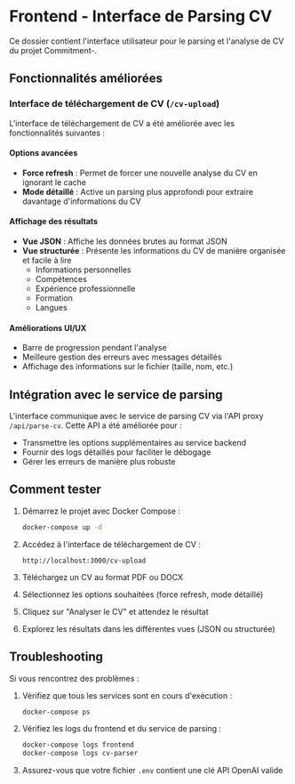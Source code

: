 # Frontend - Interface de Parsing CV

Ce dossier contient l'interface utilisateur pour le parsing et l'analyse de CV du projet Commitment-.

## Fonctionnalités améliorées

### Interface de téléchargement de CV (`/cv-upload`)

L'interface de téléchargement de CV a été améliorée avec les fonctionnalités suivantes :

#### Options avancées

- **Force refresh** : Permet de forcer une nouvelle analyse du CV en ignorant le cache
- **Mode détaillé** : Active un parsing plus approfondi pour extraire davantage d'informations du CV

#### Affichage des résultats

- **Vue JSON** : Affiche les données brutes au format JSON
- **Vue structurée** : Présente les informations du CV de manière organisée et facile à lire
  - Informations personnelles
  - Compétences
  - Expérience professionnelle
  - Formation
  - Langues

#### Améliorations UI/UX

- Barre de progression pendant l'analyse
- Meilleure gestion des erreurs avec messages détaillés
- Affichage des informations sur le fichier (taille, nom, etc.)

## Intégration avec le service de parsing

L'interface communique avec le service de parsing CV via l'API proxy `/api/parse-cv`. Cette API a été améliorée pour :

- Transmettre les options supplémentaires au service backend
- Fournir des logs détaillés pour faciliter le débogage
- Gérer les erreurs de manière plus robuste

## Comment tester

1. Démarrez le projet avec Docker Compose :
   ```bash
   docker-compose up -d
   ```

2. Accédez à l'interface de téléchargement de CV :
   ```
   http://localhost:3000/cv-upload
   ```

3. Téléchargez un CV au format PDF ou DOCX

4. Sélectionnez les options souhaitées (force refresh, mode détaillé)

5. Cliquez sur "Analyser le CV" et attendez le résultat

6. Explorez les résultats dans les différentes vues (JSON ou structurée)

## Troubleshooting

Si vous rencontrez des problèmes :

1. Vérifiez que tous les services sont en cours d'exécution :
   ```bash
   docker-compose ps
   ```

2. Vérifiez les logs du frontend et du service de parsing :
   ```bash
   docker-compose logs frontend
   docker-compose logs cv-parser
   ```

3. Assurez-vous que votre fichier `.env` contient une clé API OpenAI valide
